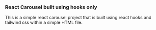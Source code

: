 ### React Carousel built using hooks only

This is a simple react carousel project that is built using react hooks and tailwind css within a simple HTML file.

